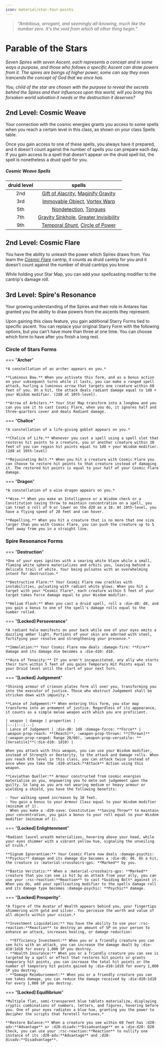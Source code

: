 ```yaml
---
icon: material/star-four-points
---
```


> *"Ambitious, arrogant, and seemingly all-knowing, much like the number zero. It's the void from which all other thing begin.”*

# Parable of the Stars

*Seven Spires with seven Ascent, each represents a concept and in some ways a purpose, and those who follows a specific Ascent can draw powers from it. The spires are beings of higher power, some can say they even trancends the concept of God that we once has.* 

*You, child of the star are chosen with the purpose to reveal the secrets behind the Spires and their influences upon this world, will you bring this forsaken world salvation it needs or the destruction it deserves?*

## 2nd Level: Cosmic Weave

Your connection with the cosmic energies grants you access to some spells when you reach a certain level in this class, as shown on your class Spells table.

Once you gain access to one of these spells, you always have it prepared, and it doesn't count against the number of spells you can prepare each day. If you gain access to a spell that doesn't appear on the druid spell list, the spell is nonetheless a druid spell for you.

##### Cosmic Weave Spells

| druid level | spells |
| :-: | :-: |
| 2nd | [Gift of Alacrity], [Maginify Gravity]  |
| 3rd | [Immovable Object], [Vortex Warp] |
| 5th | [Nondetection], [Tongues] |
| 7th | [Gravity Sinkhole], [Greater Invisibility] |
| 9th | [Temporal Shunt], [Circle of Power] |

[gift of alacrity]: ../../spells/1st-level.md#gift-of-alacrity
[maginify gravity]: ../../spells/1st-level.md#magnify-gravity

[immovable object]: ../../spells/2nd-level.md#immovable-object
[vortex warp]: ../../spells/2nd-level.md#vortex-warp

[nondetection]: ../../spells/3rd-level.md#nondetection
[tongues]: ../../spells/3rd-level.md#tongues

[gravity sinkhole]: ../../spells/4th-level.md#gravity-sinkhole
[greater invisibility]: ../../spells/4th-level.md#greater-invisibility

[temporal shunt]: ../../spells/5th-level.md#temporal-shunt
[circle of power]: ../../spells/5th-level.md#circle-of-power

## 2nd Level: Cosmic Flare

You have the ability to unleash the power which Spires draws from. You learn the *[Cosmic Flare](../../spells/cantrip.md#cosmic-flare)* cantrip, it counts as druid cantrip for you and it doesn't count against the number of druid cantrips you know.

While holding your Star Map, you can add your spellcasting modifier to the cantrip's damage roll.

## 3rd Level: Spire's Resonance

Your growing understanding of the Spires and their role in Antares has granted you the ability to draw powers from the ascents they represent.

Upon gaining this class feature, you gain additional Starry Forms tied to specific ascent. You can replace your original Starry Form with the following options, but you can't have more than three at one time. You can choose which form to have after you finish a long rest.

### Circle of Stars Forms

=== "**Archer**"

    *A constellation of an archer appears on you.*

    **Luminous Bow.** When you activate this form, and as a bonus action on your subsequent turns while it lasts, you can make a ranged spell attack, hurling a luminous arrow that targets one creature within 60 feet of you. On a hit, the attack deals radiant damage equal to 1d8 + your Wisdom modifier. (2d8 at 10th-level).

    **Arrow of Arbiters.** Your Star Map transform into a longbow and you can you use it to cast Cosmic Flare, when you do, it ignores half and three-quarters cover and deals Radiant damage.

=== "**Chalice**"

    *A constellation of a life-giving goblet appears on you.* 

    **Chalice of Life.** Whenever you cast a spell using a spell slot that restores hit points to a creature, you or another creature within 30 feet of you can regain hit points equal to 1d8 + your Wisdom modifier. (2d8 at 10th-level)

    **Rejuvinating Bolt.** When you hit a creature with Cosmic Flare you can choose to restore hit points to that creature instead of damaging it. The restored hit points is equal to your half of your Cosmic Flare damage.

=== "**Dragon**"

    *A constellation of a wise dragon appears on you.* 

    **Wise.** When you make an Intelligence or a Wisdom check or a Constitution saving throw to maintain concentration on a spell, you can treat a roll of 9 or lower on the d20 as a 10. At 10th-level, you have a flying speed of 20 feet and can hover.

    **Repelling.** When you hit a creature that is no more that one size larger than you with Cosmic Flare, you can push the creature up to 5 feet away from you in a straight line.

### Spire Resonance Forms

=== "**Destruction**"

    *One of your eyes ignites with a searing white blaze while a small, flaming white sphere materializes and orbits you, leaving behind a delicate trail of white. Your being pulsates with an overwhelming intent for destruction.*

    **Destructive Flare:** Your Cosmic Flare now crackles with instabilities, pulsating with radiant white glows. When you hit a target with your *Cosmic Flare*, each creature within 5 feet of your target takes Force damage equal to your Wisdom modifier.

    **Helium Flash:** When you cast a druid spell, roll a :die-d8: d8, and you gain a bonus to one of the spell's damage rolls equal to the number rolled.

=== "**[Locked] Perseverance**"

    *A radiant halo manifests on your back while one of your eyes emits a dazzling amber light. Portions of your skin are adorned with steel, fortifying your resolve and strengthening your presence.*
    
    **Immolation:** Your Cosmic Flare now deals :damage-fire: **Fire** damage and its damage die becomes a :die-d10: d10.

    **Aura of Tenacity:** If you aren't incapacitated, any ally who starts their turn within 5 feet of you gains Temporary Hit Points equal to your Druid level until the start of your next turn.

=== "**[Locked] Judgement**"

    *Shining armour of crimson plates form all over you, transforming you into the executor of justice. Those who obstruct Judgement shall be stricken down with impunity.*

    **Lance of Judgement:** When entering this form, you star map transforms into an armament of justice. Regardless of its appearance, it counts as a simple melee weapon with which you are proficient.
    
    | weapon | damage | properties |
    |---|:-:|---|
    | Lance of Judgement | :die-d8: 1d8 :damage-force: **Force** | :weapon-prop-reach: **[Reach]**, :weapon-prop-thrown: **[Thrown]**(:weapon-prop-ranged: Range 20/60), :weapon-prop-versatile: **[Versatile]**(:die-d10: 1d10) |
     
    When you attack with this weapon, you can use your Wisdom modifier, instead of Strength or Dexterity, to the attack and damage rolls. When you reach 6th level in this class, you can attack twice instead of once when you take the :d20-attack:**Attack** Action using this weapon.

    **Leviathan Queller:** Armour constructed from cosmic energies materialise on you, enpowering you to mete out judgement upon the guilty. So long as you are not wearing medium or heavy armour or wielding a shield, you have the following benefits:

    - Your walking speed increases by 10 feet.
    - You gain a bonus to your Armour Class equal to your Wisdom modifier (minimum of 1).
    - When you make a :d20-save: Constitution **Saving Throw** to maintain your concentration, you gain a bonus to your roll equal to your Wisdom modifier (minimum of 1).

=== "**[Locked] Enlightenment**"

    *Radiant laurel wreath materializes, hovering above your head, while your eyes shimmer with a vibrant yellow hue, signaling the unveiling of truth.*

    **Signum Ignorantiae:** Your Cosmic Flare now deals :damage-psychic: **Psychic** damage and its damage die becomes a :die-d6: d6. On a hit, the creature is :material-crosshairs-gps: **Marked** by you.

    **Bastio Veritatis:** When a :material-crosshairs-gps: **Marked** creature that you can see is hit by an attack from your ally, you can use your :rsc-reaction:**Reaction** to cast *Guiding Bolt* against it. When you do, add your spellcasting modifier to the spells damage roll and its damage type becomes :damage-psychic: **Psychic** damage.

=== "**[Locked] Prosperity**"

    *A figure of the Avatar of Wealth appears behind you, your fingertips shimmering with gold and silver. You perceive the worth and value of all objects within your vision.*

    **Investment Liquidation:** You have the ability to use your :rsc-reaction:**Reaction** to destroy an amount of SP on your person to enhance an attack, increases healing, or damage reduction:

    - **Efficiency Investment:** When you or a friendly creature you can see hits with an attack, you can increase the damage dealt by :die-d10:1d10 for every 1,000 SP you destroy.
    - **Health Insurance:** When you or a friendly creature you can see is targeted by a spell or effect that restores hit points or grants temporary hit points, you can increase the total hit points or the number of temporary hit points gained by :die-d10:1d10 for every 1,000 SP you destroy.
    - **Damage Reimbursement:** When you or a friendly creature you can see takes damage, you can reduce the damage received by :die-d10:1d10 for every 1,000 SP you destroy.

=== "**[Locked] Equillibrium**"

    *Multiple flat, semi-transparent blue tablets materialize, displaying cryptic combinations of numbers, letters, and figures, hovering before you. One of your eyes radiates a blue hue, granting you the power to decipher the scripts that foretell fortunes.*

    **Restore Balance:** When a creature you see within 60 feet has :d20-adv:**Advantage** or :d20-disadv:**Disadvantage** on a :die-d20: D20 Check, you can use your :rsc-reaction:**Reaction** to nullify one instance of its :d20-adv:**Advantage** and :d20-disadv:**Disadvantage**. 


[Reach]: ../../equipment/weapon/index.md#reach
[Thrown]: ../../equipment/weapon/index.md#thrown
[Versatile]: ../../equipment/weapon/index.md#versatile